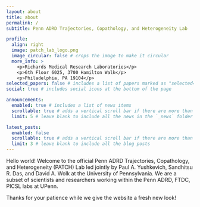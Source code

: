 ```yaml
---
layout: about
title: about
permalink: /
subtitle: Penn ADRD Trajectories, Copathology, and Heterogeneity Lab

profile:
  align: right
  image: patch_lab_logo.png
  image_circular: false # crops the image to make it circular
  more_info: >
    <p>Richards Medical Research Laboratories</p>
    <p>6th Floor 6025, 3700 Hamilton Walk</p>
    <p>Philadelphia, PA 19104</p>
selected_papers: false # includes a list of papers marked as "selected={true}"
social: true # includes social icons at the bottom of the page

announcements:
  enabled: true # includes a list of news items
  scrollable: true # adds a vertical scroll bar if there are more than 3 news items
  limit: 5 # leave blank to include all the news in the `_news` folder

latest_posts:
  enabled: false
  scrollable: true # adds a vertical scroll bar if there are more than 3 new posts items
  limit: 3 # leave blank to include all the blog posts
---
```


Hello world! Welcome to the official Penn ADRD Trajectories, Copathology, and Heterogeneity (PATCH) Lab led jointly by Paul A. Yushkevich, Sandhitsu R. Das, and David A. Wolk at the University of Pennsylvania. We are a subset of scientists and researchers working within the Penn ADRD, FTDC, PICSL labs at UPenn.

Thanks for your patience while we give the website a fresh new look!
